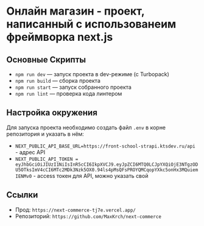 # Онлайн магазин - проект, написанный с использованеим фреймворка next.js

## Основные Скрипты

- `npm run dev` — запуск проекта в dev-режиме (с Turbopack)  
- `npm run build` — сборка проекта  
- `npm run start` — запуск собранного проекта  
- `npm run lint` — проверка кода линтером  

## Настройка окружения

Для запуска проекта необходимо создать файл `.env` в корне репозитория и указать в нём:  
- `NEXT_PUBLIC_API_BASE_URL=https://front-school-strapi.ktsdev.ru/api` - адрес API
- `NEXT_PUBLIC_API_TOKEN = eyJhbGciOiJIUzI1NiIsInR5cCI6IkpXVCJ9.eyJpZCI6MTQ0LCJpYXQiOjE3NTgzODU5OTksImV4cCI6MTc2MDk3Nzk5OX0.94ls4pMsQFsPROYQMCqopYXkc5onHx3MQuiemIENMv0` - access токен для API, можно указать свой

## Ссылки

- Прод: `https://next-commerce-tj7e.vercel.app/`
- Репозиторий: `https://github.com/MaxKrch/next-commerce`  